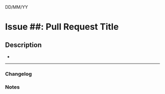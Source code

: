 DD/MM/YY

# **Issue ##: Pull Request Title**

<!-- This PR fixes #NUMBER_OF_THE_ISSUE, and fixes #NUMBER_OF_THE_ISSUE -->

## **Description**

*

---

### **Changelog**

### **Notes**
